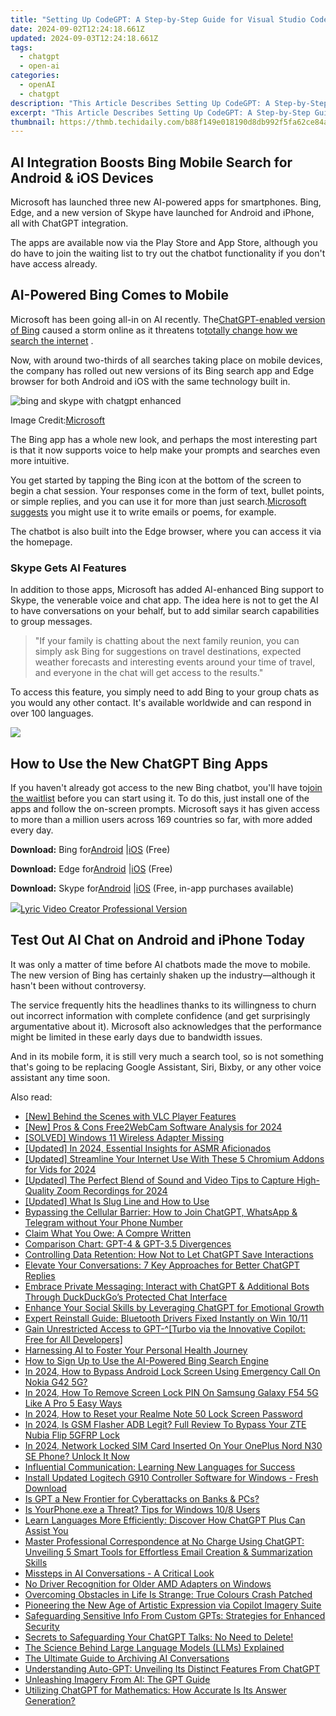 ```yaml
---
title: "Setting Up CodeGPT: A Step-by-Step Guide for Visual Studio Code Integration"
date: 2024-09-02T12:24:18.661Z
updated: 2024-09-03T12:24:18.661Z
tags:
  - chatgpt
  - open-ai
categories:
  - openAI
  - chatgpt
description: "This Article Describes Setting Up CodeGPT: A Step-by-Step Guide for Visual Studio Code Integration"
excerpt: "This Article Describes Setting Up CodeGPT: A Step-by-Step Guide for Visual Studio Code Integration"
thumbnail: https://thmb.techidaily.com/b88f149e018190d8db992f5fa62ce84a76816eeb035902ad86368ed1da64a17e.jpg
---
```


## AI Integration Boosts Bing Mobile Search for Android & iOS Devices

 Microsoft has launched three new AI-powered apps for smartphones. Bing, Edge, and a new version of Skype have launched for Android and iPhone, all with ChatGPT integration.

 The apps are available now via the Play Store and App Store, although you do have to join the waiting list to try out the chatbot functionality if you don't have access already.

## AI-Powered Bing Comes to Mobile

 Microsoft has been going all-in on AI recently. The[ChatGPT-enabled version of Bing](https://www.makeuseof.com/microsoft-bing-gets-chatgpt-ai/) caused a storm online as it threatens to[totally change how we search the internet](https://www.makeuseof.com/is-chatgpt-search-engine-threat/) .

 Now, with around two-thirds of all searches taking place on mobile devices, the company has rolled out new versions of its Bing search app and Edge browser for both Android and iOS with the same technology built in.

![bing and skype with chatgpt enhanced](https://static1.makeuseofimages.com/wordpress/wp-content/uploads/2023/02/bing-and-skype-with-chatgpt-enhanced.jpg)

 Image Credit:[Microsoft](https://blogs.microsoft.com/blog/2023/02/22/the-new-bing-preview-experience-arrives-on-bing-and-edge-mobile-apps-introducing-bing-now-in-skype/)

 The Bing app has a whole new look, and perhaps the most interesting part is that it now supports voice to help make your prompts and searches even more intuitive.

 You get started by tapping the Bing icon at the bottom of the screen to begin a chat session. Your responses come in the form of text, bullet points, or simple replies, and you can use it for more than just search.[Microsoft suggests](https://blogs.microsoft.com/blog/2023/02/22/the-new-bing-preview-experience-arrives-on-bing-and-edge-mobile-apps-introducing-bing-now-in-skype/) you might use it to write emails or poems, for example.

 The chatbot is also built into the Edge browser, where you can access it via the homepage.

### Skype Gets AI Features

 In addition to those apps, Microsoft has added AI-enhanced Bing support to Skype, the venerable voice and chat app. The idea here is not to get the AI to have conversations on your behalf, but to add similar search capabilities to group messages.

> "If your family is chatting about the next family reunion, you can simply ask Bing for suggestions on travel destinations, expected weather forecasts and interesting events around your time of travel, and everyone in the chat will get access to the results."

 To access this feature, you simply need to add Bing to your group chats as you would any other contact. It's available worldwide and can respond in over 100 languages.

<!-- affiliate ads begin -->
<a href="https://shop.mondly.com/affiliate.php?ACCOUNT=ATISTUDI&AFFILIATE=108875&PATH=https%3A%2F%2Fwww.mondly.com%3FAFFILIATE%3D108875%26RESOURCE%3D%2BEducational%2B300x600%2B"><img src="https://secure.avangate.com/images/merchant/69c418c33ec2e1a4267fa9bb77fa1428/educational-300x600.gif" border="0"></a>
<!-- affiliate ads end -->
## How to Use the New ChatGPT Bing Apps

 If you haven't already got access to the new Bing chatbot, you'll have to[join the waitlist](https://www.makeuseof.com/try-bing-ai-powered-search-engine/) before you can start using it. To do this, just install one of the apps and follow the on-screen prompts. Microsoft says it has given access to more than a million users across 169 countries so far, with more added every day.

**Download:** Bing for[Android](https://www.anrdoezrs.net/links/7251228/type/dlg/sid/UUmuoUeUpU2022079/https://play.google.com/store/apps/details?id=com.microsoft.bing) |[iOS](https://apps.apple.com/us/app/microsoft-bing-search/id345323231) (Free)

**Download:** Edge for[Android](https://www.anrdoezrs.net/links/7251228/type/dlg/sid/UUmuoUeUpU2022079/https://play.google.com/store/apps/details?id=com.microsoft.emmx) |[iOS](https://apps.apple.com/us/app/microsoft-edge-web-browser/id1288723196) (Free)

**Download:** Skype for[Android](https://www.anrdoezrs.net/links/7251228/type/dlg/sid/UUmuoUeUpU2022079/https://play.google.com/store/apps/details?id=com.skype.raider) |[iOS](https://apps.apple.com/us/app/skype/id304878510) (Free, in-app purchases available)

<!-- affiliate ads begin -->
<a href="https://secure.2checkout.com/order/checkout.php?PRODS=11224199&QTY=1&AFFILIATE=108875&CART=1"><img src="https://secure.avangate.com/images/merchant/e09fdffe648a30658a9657bbed7b2388/products/copy_boxshot_lyricvideo.png" border="0">Lyric Video Creator Professional Version</a>
<!-- affiliate ads end -->
## Test Out AI Chat on Android and iPhone Today

 It was only a matter of time before AI chatbots made the move to mobile. The new version of Bing has certainly shaken up the industry—although it hasn't been without controversy.

 The service frequently hits the headlines thanks to its willingness to churn out incorrect information with complete confidence (and get surprisingly argumentative about it). Microsoft also acknowledges that the performance might be limited in these early days due to bandwidth issues.

 And in its mobile form, it is still very much a search tool, so is not something that's going to be replacing Google Assistant, Siri, Bixby, or any other voice assistant any time soon.


<ins class="adsbygoogle"
     style="display:block"
     data-ad-format="autorelaxed"
     data-ad-client="ca-pub-7571918770474297"
     data-ad-slot="1223367746"></ins>



<ins class="adsbygoogle"
     style="display:block"
     data-ad-client="ca-pub-7571918770474297"
     data-ad-slot="8358498916"
     data-ad-format="auto"
     data-full-width-responsive="true"></ins>

<span class="atpl-alsoreadstyle">Also read:</span>
<div><ul>
<li><a href="https://extra-information.techidaily.com/new-behind-the-scenes-with-vlc-player-features/"><u>[New] Behind the Scenes with VLC Player Features</u></a></li>
<li><a href="https://screen-mirroring-recording.techidaily.com/new-pros-and-cons-free2webcam-software-analysis-for-2024/"><u>[New] Pros & Cons  Free2WebCam Software Analysis for 2024</u></a></li>
<li><a href="https://network-issues.techidaily.com/solved-windows-11-wireless-adapter-missing/"><u>[SOLVED] Windows 11 Wireless Adapter Missing</u></a></li>
<li><a href="https://facebook-video-share.techidaily.com/updated-in-2024-essential-insights-for-asmr-aficionados/"><u>[Updated] In 2024, Essential Insights for ASMR Aficionados</u></a></li>
<li><a href="https://facebook-videos.techidaily.com/updated-streamline-your-internet-use-with-these-5-chromium-addons-for-vids-for-2024/"><u>[Updated] Streamline Your Internet Use With These 5 Chromium Addons for Vids for 2024</u></a></li>
<li><a href="https://desktop-recording.techidaily.com/updated-the-perfect-blend-of-sound-and-video-tips-to-capture-high-quality-zoom-recordings-for-2024/"><u>[Updated] The Perfect Blend of Sound and Video  Tips to Capture High-Quality Zoom Recordings for 2024</u></a></li>
<li><a href="https://fox-access.techidaily.com/updated-what-is-slug-line-and-how-to-use/"><u>[Updated] What Is Slug Line and How to Use</u></a></li>
<li><a href="https://tech-haven.techidaily.com/bypassing-the-cellular-barrier-how-to-join-chatgpt-whatsapp-and-telegram-without-your-phone-number/"><u>Bypassing the Cellular Barrier: How to Join ChatGPT, WhatsApp & Telegram without Your Phone Number</u></a></li>
<li><a href="https://games-able.techidaily.com/claim-what-you-owe-a-compre-written/"><u>Claim What You Owe: A Compre Written</u></a></li>
<li><a href="https://tech-haven.techidaily.com/comparison-chart-gpt-4-and-gpt-35-divergences/"><u>Comparison Chart: GPT-4 & GPT-3.5 Divergences</u></a></li>
<li><a href="https://tech-haven.techidaily.com/controlling-data-retention-how-not-to-let-chatgpt-save-interactions/"><u>Controlling Data Retention: How Not to Let ChatGPT Save Interactions</u></a></li>
<li><a href="https://tech-haven.techidaily.com/elevate-your-conversations-7-key-approaches-for-better-chatgpt-replies/"><u>Elevate Your Conversations: 7 Key Approaches for Better ChatGPT Replies</u></a></li>
<li><a href="https://tech-haven.techidaily.com/embrace-private-messaging-interact-with-chatgpt-and-additional-bots-through-duckduckgos-protected-chat-interface/"><u>Embrace Private Messaging: Interact with ChatGPT & Additional Bots Through DuckDuckGo’s Protected Chat Interface</u></a></li>
<li><a href="https://tech-haven.techidaily.com/enhance-your-social-skills-by-leveraging-chatgpt-for-emotional-growth/"><u>Enhance Your Social Skills by Leveraging ChatGPT for Emotional Growth</u></a></li>
<li><a href="https://driver-install.techidaily.com/expert-reinstall-guide-bluetooth-drivers-fixed-instantly-on-win-1011/"><u>Expert Reinstall Guide: Bluetooth Drivers Fixed Instantly on Win 10/11</u></a></li>
<li><a href="https://tech-haven.techidaily.com/gain-unrestricted-access-to-gpt-turbo-via-the-innovative-copilot-free-for-all-developers/"><u>Gain Unrestricted Access to GPT-^[Turbo via the Innovative Copilot: Free for All Developers]</u></a></li>
<li><a href="https://tech-haven.techidaily.com/harnessing-ai-to-foster-your-personal-health-journey/"><u>Harnessing AI to Foster Your Personal Health Journey</u></a></li>
<li><a href="https://tech-haven.techidaily.com/how-to-sign-up-to-use-the-ai-powered-bing-search-engine/"><u>How to Sign Up to Use the AI-Powered Bing Search Engine</u></a></li>
<li><a href="https://easy-unlock-android.techidaily.com/in-2024-how-to-bypass-android-lock-screen-using-emergency-call-on-nokia-g42-5g-by-drfone-android/"><u>In 2024, How to Bypass Android Lock Screen Using Emergency Call On Nokia G42 5G?</u></a></li>
<li><a href="https://android-unlock.techidaily.com/in-2024-how-to-remove-screen-lock-pin-on-samsung-galaxy-f54-5g-like-a-pro-5-easy-ways-by-drfone-android/"><u>In 2024, How To Remove Screen Lock PIN On Samsung Galaxy F54 5G Like A Pro 5 Easy Ways</u></a></li>
<li><a href="https://easy-unlock-android.techidaily.com/in-2024-how-to-reset-your-realme-note-50-lock-screen-password-by-drfone-android/"><u>In 2024, How to Reset your Realme Note 50 Lock Screen Password</u></a></li>
<li><a href="https://bypass-frp.techidaily.com/in-2024-is-gsm-flasher-adb-legit-full-review-to-bypass-your-zte-nubia-flip-5gfrp-lock-by-drfone-android/"><u>In 2024, Is GSM Flasher ADB Legit? Full Review To Bypass Your ZTE Nubia Flip 5GFRP Lock</u></a></li>
<li><a href="https://sim-unlock.techidaily.com/in-2024-network-locked-sim-card-inserted-on-your-oneplus-nord-n30-se-phone-unlock-it-now-by-drfone-android/"><u>In 2024, Network Locked SIM Card Inserted On Your OnePlus Nord N30 SE Phone? Unlock It Now</u></a></li>
<li><a href="https://mondly-stories.techidaily.com/influential-communication-learning-new-languages-for-success/"><u>Influential Communication: Learning New Languages for Success</u></a></li>
<li><a href="https://hardware-updates.techidaily.com/install-updated-logitech-g910-controller-software-for-windows-fresh-download/"><u>Install Updated Logitech G910 Controller Software for Windows - Fresh Download</u></a></li>
<li><a href="https://tech-haven.techidaily.com/is-gpt-a-new-frontier-for-cyberattacks-on-banks-and-pcs/"><u>Is GPT a New Frontier for Cyberattacks on Banks & PCs?</u></a></li>
<li><a href="https://win11.techidaily.com/is-yourphoneexe-a-threat-tips-for-windows-108-users/"><u>Is YourPhone.exe a Threat? Tips for Windows 10/8 Users</u></a></li>
<li><a href="https://tech-haven.techidaily.com/learn-languages-more-efficiently-discover-how-chatgpt-plus-can-assist-you/"><u>Learn Languages More Efficiently: Discover How ChatGPT Plus Can Assist You</u></a></li>
<li><a href="https://tech-haven.techidaily.com/master-professional-correspondence-at-no-charge-using-chatgpt-unveiling-5-smart-tools-for-effortless-email-creation-and-summarization-skills/"><u>Master Professional Correspondence at No Charge Using ChatGPT: Unveiling 5 Smart Tools for Effortless Email Creation & Summarization Skills</u></a></li>
<li><a href="https://tech-haven.techidaily.com/missteps-in-ai-conversations-a-critical-look/"><u>Missteps in AI Conversations - A Critical Look</u></a></li>
<li><a href="https://graphic-issues.techidaily.com/no-driver-recognition-for-older-amd-adapters-on-windows/"><u>No Driver Recognition for Older AMD Adapters on Windows</u></a></li>
<li><a href="https://win-blog.techidaily.com/overcoming-obstacles-in-life-is-strange-true-colours-crash-patched/"><u>Overcoming Obstacles in Life Is Strange: True Colours Crash Patched</u></a></li>
<li><a href="https://tech-haven.techidaily.com/pioneering-the-new-age-of-artistic-expression-via-copilot-imagery-suite/"><u>Pioneering the New Age of Artistic Expression via Copilot Imagery Suite</u></a></li>
<li><a href="https://tech-haven.techidaily.com/safeguarding-sensitive-info-from-custom-gpts-strategies-for-enhanced-security/"><u>Safeguarding Sensitive Info From Custom GPTs: Strategies for Enhanced Security</u></a></li>
<li><a href="https://tech-haven.techidaily.com/secrets-to-safeguarding-your-chatgpt-talks-no-need-to-delete/"><u>Secrets to Safeguarding Your ChatGPT Talks: No Need to Delete!</u></a></li>
<li><a href="https://tech-haven.techidaily.com/the-science-behind-large-language-models-llms-explained/"><u>The Science Behind Large Language Models (LLMs) Explained</u></a></li>
<li><a href="https://tech-haven.techidaily.com/the-ultimate-guide-to-archiving-ai-conversations/"><u>The Ultimate Guide to Archiving AI Conversations</u></a></li>
<li><a href="https://tech-haven.techidaily.com/understanding-auto-gpt-unveiling-its-distinct-features-from-chatgpt/"><u>Understanding Auto-GPT: Unveiling Its Distinct Features From ChatGPT</u></a></li>
<li><a href="https://tech-haven.techidaily.com/unleashing-imagery-from-ai-the-gpt-guide/"><u>Unleashing Imagery From AI: The GPT Guide</u></a></li>
<li><a href="https://tech-haven.techidaily.com/utilizing-chatgpt-for-mathematics-how-accurate-is-its-answer-generation/"><u>Utilizing ChatGPT for Mathematics: How Accurate Is Its Answer Generation?</u></a></li>
</ul></div>
